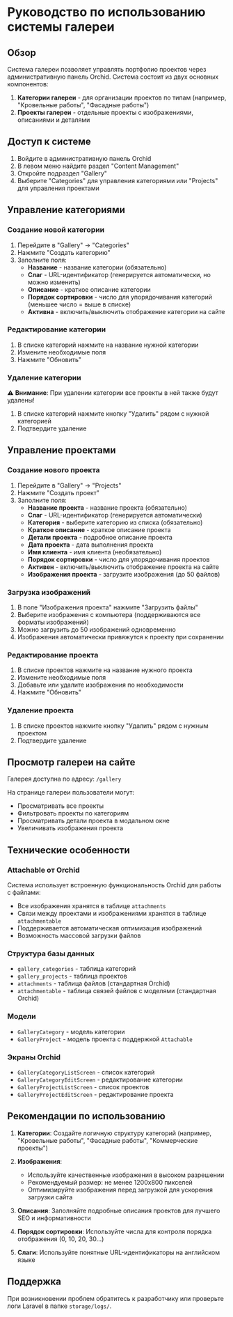 # Руководство по использованию системы галереи

## Обзор

Система галереи позволяет управлять портфолио проектов через административную панель Orchid. Система состоит из двух основных компонентов:

1. **Категории галереи** - для организации проектов по типам (например, "Кровельные работы", "Фасадные работы")
2. **Проекты галереи** - отдельные проекты с изображениями, описаниями и деталями

## Доступ к системе

1. Войдите в административную панель Orchid
2. В левом меню найдите раздел "Content Management" 
3. Откройте подраздел "Gallery"
4. Выберите "Categories" для управления категориями или "Projects" для управления проектами

## Управление категориями

### Создание новой категории

1. Перейдите в "Gallery" → "Categories"
2. Нажмите "Создать категорию"
3. Заполните поля:
   - **Название** - название категории (обязательно)
   - **Слаг** - URL-идентификатор (генерируется автоматически, но можно изменить)
   - **Описание** - краткое описание категории
   - **Порядок сортировки** - число для упорядочивания категорий (меньшее число = выше в списке)
   - **Активна** - включить/выключить отображение категории на сайте

### Редактирование категории

1. В списке категорий нажмите на название нужной категории
2. Измените необходимые поля
3. Нажмите "Обновить"

### Удаление категории

⚠️ **Внимание**: При удалении категории все проекты в ней также будут удалены!

1. В списке категорий нажмите кнопку "Удалить" рядом с нужной категорией
2. Подтвердите удаление

## Управление проектами

### Создание нового проекта

1. Перейдите в "Gallery" → "Projects"
2. Нажмите "Создать проект"
3. Заполните поля:
   - **Название проекта** - название проекта (обязательно)
   - **Слаг** - URL-идентификатор (генерируется автоматически)
   - **Категория** - выберите категорию из списка (обязательно)
   - **Краткое описание** - краткое описание проекта
   - **Детали проекта** - подробное описание проекта
   - **Дата проекта** - дата выполнения проекта
   - **Имя клиента** - имя клиента (необязательно)
   - **Порядок сортировки** - число для упорядочивания проектов
   - **Активен** - включить/выключить отображение проекта на сайте
   - **Изображения проекта** - загрузите изображения (до 50 файлов)

### Загрузка изображений

1. В поле "Изображения проекта" нажмите "Загрузить файлы"
2. Выберите изображения с компьютера (поддерживаются все форматы изображений)
3. Можно загрузить до 50 изображений одновременно
4. Изображения автоматически привяжутся к проекту при сохранении

### Редактирование проекта

1. В списке проектов нажмите на название нужного проекта
2. Измените необходимые поля
3. Добавьте или удалите изображения по необходимости
4. Нажмите "Обновить"

### Удаление проекта

1. В списке проектов нажмите кнопку "Удалить" рядом с нужным проектом
2. Подтвердите удаление

## Просмотр галереи на сайте

Галерея доступна по адресу: `/gallery`

На странице галереи пользователи могут:
- Просматривать все проекты
- Фильтровать проекты по категориям
- Просматривать детали проекта в модальном окне
- Увеличивать изображения проекта

## Технические особенности

### Attachable от Orchid

Система использует встроенную функциональность Orchid для работы с файлами:
- Все изображения хранятся в таблице `attachments`
- Связи между проектами и изображениями хранятся в таблице `attachmentable`
- Поддерживается автоматическая оптимизация изображений
- Возможность массовой загрузки файлов

### Структура базы данных

- `gallery_categories` - таблица категорий
- `gallery_projects` - таблица проектов
- `attachments` - таблица файлов (стандартная Orchid)
- `attachmentable` - таблица связей файлов с моделями (стандартная Orchid)

### Модели

- `GalleryCategory` - модель категории
- `GalleryProject` - модель проекта с поддержкой `Attachable`

### Экраны Orchid

- `GalleryCategoryListScreen` - список категорий
- `GalleryCategoryEditScreen` - редактирование категории
- `GalleryProjectListScreen` - список проектов
- `GalleryProjectEditScreen` - редактирование проекта

## Рекомендации по использованию

1. **Категории**: Создайте логичную структуру категорий (например, "Кровельные работы", "Фасадные работы", "Коммерческие проекты")

2. **Изображения**: 
   - Используйте качественные изображения в высоком разрешении
   - Рекомендуемый размер: не менее 1200x800 пикселей
   - Оптимизируйте изображения перед загрузкой для ускорения загрузки сайта

3. **Описания**: Заполняйте подробные описания проектов для лучшего SEO и информативности

4. **Порядок сортировки**: Используйте числа для контроля порядка отображения (0, 10, 20, 30...)

5. **Слаги**: Используйте понятные URL-идентификаторы на английском языке

## Поддержка

При возникновении проблем обратитесь к разработчику или проверьте логи Laravel в папке `storage/logs/`. 